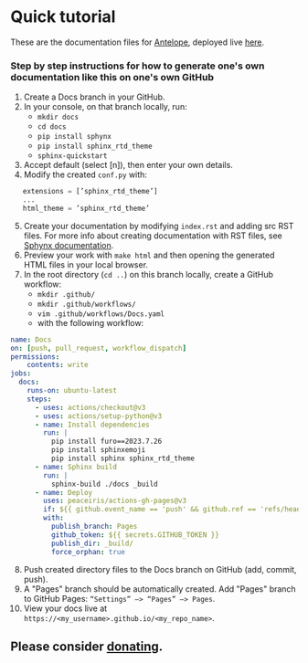 # Quick tutorial 

These are the documentation files for [Antelope](https://github.com/animal-tree/Antelope), deployed live [here](https://animal-tree.github.io/Antelope). 

### Step by step instructions for how to generate one's own documentation like this on one's own GitHub

1. Create a Docs branch in your GitHub.
2. In your console, on that branch locally, run:
    - ``mkdir docs``
    - ``cd docs``
    - ``pip install sphynx``
    - ``pip install sphinx_rtd_theme``
    - ``sphinx-quickstart``
3. Accept default (select [n]), then enter your own details.
4. Modify the created ``conf.py`` with:
```python
   extensions = [’sphinx_rtd_theme’]
   ...
   html_theme = ’sphinx_rtd_theme’
```
5. Create your documentation by modifying ``index.rst`` and adding src RST files. For more info about creating documentation with RST files, see [Sphynx documentation](https://www.sphinx-doc.org/en/master/).
6. Preview your work with ``make html`` and then opening the generated HTML files in your local browser.
7. In the root directory (``cd ..``) on this branch locally, create a GitHub workflow:
    - ``mkdir .github/``
    - ``mkdir .github/workflows/``
    - ``vim .github/workflows/Docs.yaml``
    - with the following workflow:
```yaml
name: Docs
on: [push, pull_request, workflow_dispatch]
permissions:
    contents: write
jobs:
  docs:
    runs-on: ubuntu-latest
    steps:
      - uses: actions/checkout@v3
      - uses: actions/setup-python@v3
      - name: Install dependencies
        run: |
          pip install furo==2023.7.26
          pip install sphinxemoji
          pip install sphinx sphinx_rtd_theme
      - name: Sphinx build
        run: |
          sphinx-build ./docs _build
      - name: Deploy
        uses: peaceiris/actions-gh-pages@v3
        if: ${{ github.event_name == 'push' && github.ref == 'refs/heads/Docs' }}
        with:
          publish_branch: Pages
          github_token: ${{ secrets.GITHUB_TOKEN }}
          publish_dir: _build/
          force_orphan: true
```
8. Push created directory files to the Docs branch on GitHub (add, commit, push).
9. A "Pages" branch should be automatically created. Add "Pages" branch to GitHub Pages: ``“Settings” —> “Pages” —> Pages``.
10. View your docs live at ``https://<my_username>.github.io/<my_repo_name>``.

## Please consider [donating](https://www.github.com/sponsors/animal-tree).